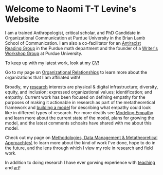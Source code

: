 # Welcome to Naomi T-T Levine's Website

I am a trained Anthropologist, critical scholar, and PhD Candidate in Organizational Communication at Purdue University in the Brian Lamb School of Communication. I am also a co-facilitator for an [Antiracist Reading Group](https://www.math.purdue.edu/~bradfoa/antiracist_reading_group/) in the Purdue math department and the founder of a [Writer's Workshop Group](organizational_relationships) at Purdue University.

To keep up with my latest work, look at my [CV](cv)!
  
Go to my page on [Organizational Relationships](organizational_relationships) to learn more about the organizations that I am affiliated with!
  
Broadly, my [research](research) interests are physical & digital infrastructure; diversity, equity, and inclusion; expressed organizational values; identification; and empathy. Current work has been focused on defining empathy for the purposes of making it actionable in research as part of the metatheoretical framework and [building a model](https://www.youtube.com/watch?v=rodHVoKKnOE) for describing what empathy could look like in different types of research. For more deatils see [Modeling Empathy](current_TBR_list) and learn more about the current state of the model, plans for growing the model, and the latest comments schoalrs have shared with me about this model.  
  
Check out my page on [Methodologies, Data Management & Metatheoretical Approach(es)](methodologies) to learn more about the kind of work I've done, hope to do in the future, and the lens through which I view my role in research and field work. 
  
In addition to doing research I have ever gorwing experience with [teaching](teaching) and [art](recent_artwork)!
